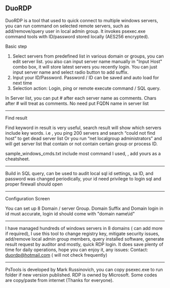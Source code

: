 DuoRDP
-------------------------------------------------------------------------------------------------------------------------------------------------

DuoRDP is a tool that used to quick connect to multiple windows servers, you can run command on selected remote servers, such as add/remove/query user in local admin group. It invokes psexec.exe command tools with ID/password stored locally (AES256 encrypted).

Basic step

1. Select servers from predefined list in various domain or groups, you can edit server list.
   you also can input server name manually in "Input Host" combo box, it will store latest servers you recently login. You can just input server name and select radio button to add suffix.
2. Input your ID/Password. Password / ID can be saved and auto load for next time 
3. Selection action: Login, ping or remote execute command / SQL query.

In Server list, you can put # after each server name as comments. Chars after # will treat as comments. No need put FQDN name in server list

-------------------------------------------------------------------------------------------------------------------------------------------------

Find result

Find keyword in result is very useful, search result will show which servers include key words. i.e , you ping 200 servers and search “could not find host” to get dead server list
Or you run “net localgroup administrators” and will get server list that contain or not contain certain group or process ID. 

sample_windows_cmds.txt include most command I used, , add yours as a cheatsheet.

 -------------------------------------------------------------------------------------------------------------------------------------------------

Build in SQL query, can be used to audit local sql id settings, sa ID, and password was changed periodically, your id need privilege to login sql and proper firewall should open 

 -------------------------------------------------------------------------------------------------------------------------------------------------

Configuration Screen

You can set up 8 Domain / server Group. Domain Suffix and Domain login in id must accurate, login id should come with "domain name\id"

-------------------------------------------------------------------------------------------------------------------------------------------------

I have managed hundreds of windows servers in 8 domains ( can add more if required), I use this tool to change registry key, mitigate security issues, add/remove local admin group members, query installed software, generate result request by auditor and mostly, quick RDP login.
It does save plenty of time for daily operations, hope you can enjoy it, any issues:
 Contact: duordp@hotmail.com  ( will not check frequently) 

-------------------------------------------------------------------------------------------------------------------------------------------------

PsTools is developed by Mark Russinovich, you can copy psexec.exe to run folder if new version published. RDP is owned by Microsoft. Some codes are copy/paste from internet (Thanks for everyone). 

